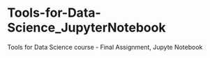 # Tools-for-Data-Science_JupyterNotebook
Tools for Data Science course - Final Assignment, Jupyte Notebook
